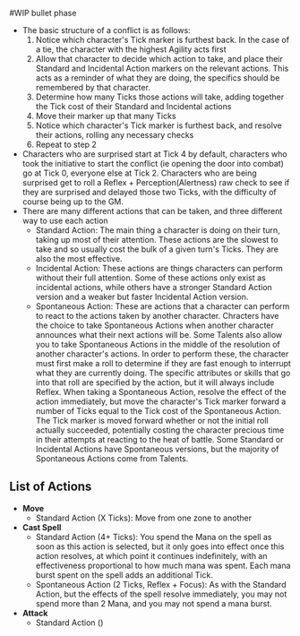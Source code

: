 #WIP bullet phase


- The basic structure of a conflict is as follows:
	1. Notice which character's Tick marker is furthest back. In the case of a tie, the character with the highest Agility acts first
	2. Allow that character to decide which action to take, and place their Standard and Incidental Action markers on the relevant actions. This acts as a reminder of what they are doing, the specifics should be remembered by that character.
	3. Determine how many Ticks those actions will take, adding together the Tick cost of their Standard and Incidental actions
	4. Move their marker up that many Ticks
	5. Notice which character's Tick marker is furthest back, and resolve their actions, rolling any necessary checks
	6. Repeat to step 2
- Characters who are surprised start at Tick 4 by default, characters who took the initiative to start the conflict (ie opening the door into combat) go at Tick 0, everyone else at Tick 2. Characters who are being surprised get to roll a Reflex + Perception(Alertness) raw check to see if they are surprised and delayed those two Ticks, with the difficulty of course being up to the GM.
- There are many different actions that can be taken, and three different way to use each action
	- Standard Action: The main thing a character is doing on their turn, taking up most of their attention. These actions are the slowest to take and so usually cost the bulk of a given turn's Ticks. They are also the most effective.
	- Incidental Action: These actions are things characters can perform without their full attention. Some of these actions only exist as incidental actions, while others have a stronger Standard Action version and a weaker but faster Incidental Action version.
	- Spontaneous Action: These are actions that a character can perform to react to the actions taken by another character. Chracters have the choice to take Spontaneous Actions when another character announces what their next actions will be. Some Talents also allow you to take Spontaneous Actions in the middle of the resolution of another character's actions. In order to perform these, the character must first make a roll to determine if they are fast enough to interrupt what they are currently doing. The specific attributes or skills that go into that roll are specified by the action, but it will always include Reflex. When taking a Spontaneous Action, resolve the effect of the action immediately, but move the character's Tick marker forward a number of Ticks equal to the Tick cost of the Spontaneous Action. The Tick marker is moved forward whether or not the initial roll actually succeeded, potentially costing the character precious time in their attempts at reacting to the heat of battle. Some Standard or Incidental Actions have Spontaneous versions, but the majority of Spontaneous Actions come from Talents.


## List of Actions

- **Move**
	- Standard Action (X Ticks): Move from one zone to another
- **Cast Spell**
	- Standard Action (4+ Ticks): You spend the Mana on the spell as soon as this action is selected, but it only goes into effect once this action resolves, at which point it continues indefinitely, with an effectiveness proportional to how much mana was spent. Each mana burst spent on the spell adds an additional Tick.
	- Spontaneous Action (2 Ticks, Reflex + Focus): As with the Standard Action, but the effects of the spell resolve immediately, you may not spend more than 2 Mana, and you may not spend a mana burst.
- **Attack**
	- Standard Action ()